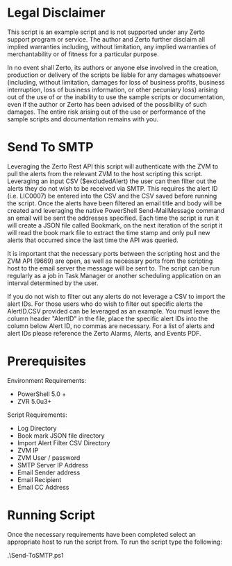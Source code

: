 # Legal Disclaimer 
This script is an example script and is not supported under any Zerto support program or service. The author and Zerto further disclaim all implied warranties including, without limitation, any implied warranties of merchantability or of fitness for a particular purpose.

In no event shall Zerto, its authors or anyone else involved in the creation, production or delivery of the scripts be liable for any damages whatsoever (including, without limitation, damages for loss of business profits, business interruption, loss of business information, or other pecuniary loss) arising out of the use of or the inability to use the sample scripts or documentation, even if the author or Zerto has been advised of the possibility of such damages. The entire risk arising out of the use or performance of the sample scripts and documentation remains with you.

# Send To SMTP 
Leveraging the Zerto Rest API this script will authenticate with the ZVM to pull the alerts from the relevant ZVM to the host scripting this script. Leveraging an input CSV ($excludedAlert) the user can then filter out
the alerts they do not wish to be received via SMTP. This requires the alert ID (i.e. LIC0007) be entered into the CSV and the CSV saved before running the script. Once the alerts have been filtered an email title and body
will be created and leveraging the native PowerShell Send-MailMessage command an email will be sent the addresses specified. Each time the script is run it will create a JSON file called Bookmark, on the next iteration of
the script it will read the book mark file to extract the time stamp and only pull new alerts that occurred since the last time the API was queried.

It is important that the necessary ports between the scripting host and the ZVM API (9669) are open, as well as necessary ports from the scripting host to the email server the message will be sent to. The 
script can be run regularly as a job in Task Manager or another scheduling application on an interval determined by the user.  

If you do not wish to filter out any alerts do not leverage a CSV to import the alert IDs. For those users who do wish to filter out specific alerts the AlertID.CSV provided can be leveraged as an example. You must leave the column header "AlertID" in the file, place the specific alert IDs into the column below Alert ID, no commas are necessary. For a list of alerts and alert IDs please reference the Zerto Alarms, Alerts, and Events PDF.  

# Prerequisites
Environment Requirements: 
  - PowerShell 5.0 +
  - ZVR 5.0u3+ 

Script Requirements: 
  - Log Directory
  - Book mark JSON file directory
  - Import Alert Filter CSV Directory
  - ZVM IP 
  - ZVM User / password 
  - SMTP Server IP Address
  - Email Sender address
  - Email Recipient
  - Email CC Address
 
# Running Script 
Once the necessary requirements have been completed select an appropriate host to run the script from. To run the script type the following:

.\Send-ToSMTP.ps1
